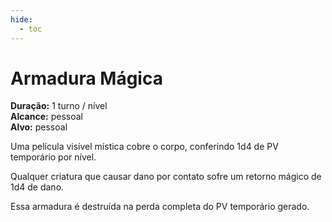 ```yaml
---
hide:
  - toc
---
```


# Armadura Mágica

**Duração:** 1 turno / nível  
**Alcance:** pessoal  
**Alvo:** pessoal  

Uma película visível mística cobre o corpo, conferindo 1d4 de PV temporário por nível. 

Qualquer criatura que causar dano por contato sofre um retorno mágico de 1d4 de dano. 

Essa armadura é destruída na perda completa do PV temporário gerado.